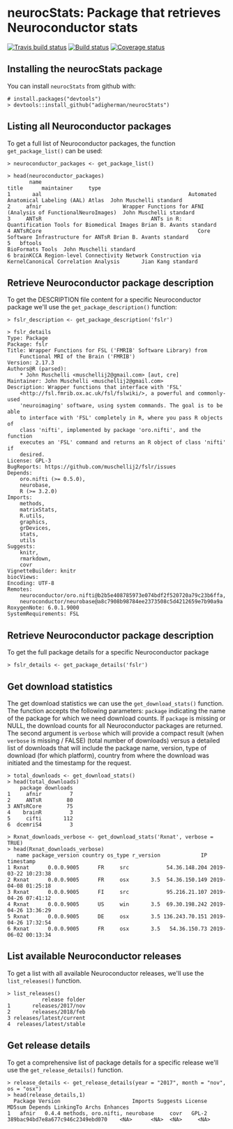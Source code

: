 # neurocStats: Package that retrieves Neuroconductor stats
[![Travis build status](https://travis-ci.org/adigherman/neurocStats.svg?branch=master)](https://travis-ci.org/adigherman/neurocStats)
[![Build status](https://ci.appveyor.com/api/projects/status/1tjf5b78sd2osdlk?svg=true)](https://ci.appveyor.com/project/adigherman/neurocstats)
[![Coverage status](https://codecov.io/gh/adigherman/neurocStats/branch/master/graph/badge.svg)](https://codecov.io/github/adigherman/neurocStats?branch=master)

## Installing the neurocStats package

You can install `neurocStats` from github with:

``` {r}
# install.packages("devtools")
> devtools::install_github("adigherman/neurocStats")
```

## Listing all Neuroconductor packages

To get a full list of Neuroconductor packages, the function `get_package_list()` can be used:

``` {r}
> neuroconductor_packages <- get_package_list()
```

``` {r}
> head(neuroconductor_packages)
       name                                                                                   title      maintainer     type
1       aal                                               Automated Anatomical Labeling (AAL) Atlas  John Muschelli standard
2     afnir                          Wrapper Functions for AFNI (Analysis of FunctionalNeuroImages)  John Muschelli standard
3     ANTsR                                   ANTs in R: Quantification Tools for Biomedical Images Brian B. Avants standard
4 ANTsRCore                                                  Core Software Infrastructure for ANTsR Brian B. Avants standard
5   bftools                                                                        BioFormats Tools  John Muschelli standard
6 brainKCCA Region-level Connectivity Network Construction via KernelCanonical Correlation Analysis       Jian Kang standard
```

## Retrieve Neuroconductor package description

To get the DESCRIPTION file content for a specific Neuroconductor package we'll use the `get_package_description()` function:

``` {r}
> fslr_description <- get_package_description('fslr')
```

``` {r}
> fslr_details
Type: Package
Package: fslr
Title: Wrapper Functions for FSL ('FMRIB' Software Library) from
    Functional MRI of the Brain ('FMRIB')
Version: 2.17.3
Authors@R (parsed):
    * John Muschelli <muschellij2@gmail.com> [aut, cre]
Maintainer: John Muschelli <muschellij2@gmail.com>
Description: Wrapper functions that interface with 'FSL'
    <http://fsl.fmrib.ox.ac.uk/fsl/fslwiki/>, a powerful and commonly-used
    'neuroimaging' software, using system commands. The goal is to be able
    to interface with 'FSL' completely in R, where you pass R objects of
    class 'nifti', implemented by package 'oro.nifti', and the function
    executes an 'FSL' command and returns an R object of class 'nifti' if
    desired.
License: GPL-3
BugReports: https://github.com/muschellij2/fslr/issues
Depends:
    oro.nifti (>= 0.5.0),
    neurobase,
    R (>= 3.2.0)
Imports:
    methods,
    matrixStats,
    R.utils,
    graphics,
    grDevices,
    stats,
    utils
Suggests:
    knitr,
    rmarkdown,
    covr
VignetteBuilder: knitr
biocViews:
Encoding: UTF-8
Remotes:
    neuroconductor/oro.nifti@b2b5e408785973e074bdf2f520720a79c23b6ffa,
    neuroconductor/neurobase@a8c7908b98784ee2373508c5d4212659e7b90a9a
RoxygenNote: 6.0.1.9000
SystemRequirements: FSL
```

## Retrieve Neuroconductor package description

To get the full package details for a specific Neuroconductor package

``` {r}
> fslr_details <- get_package_details('fslr')
```

## Get download statistics

The get download statistics we can use the `get_download_stats()` function. The function accepts the following parameters: `package` indicating the name of the package for which we need download counts. If `package` is missing or NULL, the download counts for all Neuroconductor packages are returned. The second argument is `verbose` which will provide a compact result (when `verbose` is missing / FALSE) (total number of downloads) versus a detailed list of downloads that will include the package name, version, type of download (for which platform), country from where the download was initiated and the timestamp for the request.

``` {r}
> total_downloads <- get_download_stats()
> head(total_downloads)
    package downloads
1     afnir         7
2     ANTsR        80
3 ANTsRCore        75
4    brainR         3
5     cifti       112
6  dcemriS4         3
```

``` {r}
> Rxnat_downloads_verbose <- get_download_stats('Rxnat', verbose = TRUE)
> head(Rxnat_downloads_verbose)
   name package_version country os_type r_version             IP           timestamp
1 Rxnat      0.0.0.9005      FR     src            54.36.148.204 2019-03-22 10:23:38
2 Rxnat      0.0.0.9005      FR     osx       3.5  54.36.150.149 2019-04-08 01:25:18
3 Rxnat      0.0.0.9005      FI     src            95.216.21.107 2019-04-26 07:41:12
4 Rxnat      0.0.0.9005      US     win       3.5  69.30.198.242 2019-04-26 13:36:29
5 Rxnat      0.0.0.9005      DE     osx       3.5 136.243.70.151 2019-04-26 17:32:54
6 Rxnat      0.0.0.9005      FR     osx       3.5   54.36.150.73 2019-06-02 00:13:34
```

## List available Neuroconductor releases

To get a list with all available Neuroconductor releases, we'll use the `list_releases()` function. 

``` {r}
> list_releases()
           release folder
1       releases/2017/nov
2       releases/2018/feb
3 releases/latest/current
4  releases/latest/stable
```

## Get release details

To get a comprehensive list of package details for a specific release we'll use the `get_release_details()` function.

``` {r}
> release_details <- get_release_details(year = "2017", month = "nov", os = "osx")
> head(release_details,1)
  Package Version                       Imports Suggests License                           MD5sum Depends LinkingTo Archs Enhances
1   afnir   0.4.4 methods, oro.nifti, neurobase     covr   GPL-2 389bac94bd7e8a677c946c2349ebd070    <NA>      <NA>  <NA>     <NA>
```
